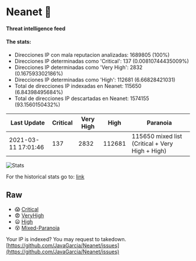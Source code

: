 # Neanet :hocho:
#### Threat intelligence feed
#### The stats:

- Direcciones IP con mala reputacion analizadas: 1689805 (100%)
- Direcciones IP determinadas como 'Critical':  137 (0.00810744435009%)
- Direcciones IP determinadas como 'Very High':  2832 (0.167593302186%)
- Direcciones IP determinadas como 'High':  112681 (6.66828421031)
- Total de direcciones IP indexadas en Neanet:  115650 (6.84398495684%)
- Total de direcciones IP descartadas en Neanet:  1574155 (93.1560150432%)

| Last Update | Critical | Very High | High | Paranoia |
| --- | --- | --- | --- | --- |
| 2021-03-11 17:01:46 | 137 | 2832 | 112681 | 115650 mixed list (Critical + Very High + High)|

![Stats](https://docs.google.com/spreadsheets/d/e/2PACX-1vSnaNMIXVabIpDJjufMlzH7poXnshF3mgd8Is1g9ytUEzVsP5my4Trn8f-xkoLLQ38xpL3HtmUexLo6/pubchart?oid=501124687&format=image)

For the historical stats go to: [link](/stats.csv)
## Raw
- :scream: [Critical](https://raw.githubusercontent.com/JavaGarcia/Neanet/master/blacklists/neanet_critical.txt)
- :fearful: [VeryHigh](https://raw.githubusercontent.com/JavaGarcia/Neanet/master/blacklists/neanet_veryHigh.txtt)
- :frowning: [High](https://raw.githubusercontent.com/JavaGarcia/Neanet/master/blacklists/neanet_high.txt)
- :dizzy_face: [Mixed-Paranoia](https://raw.githubusercontent.com/JavaGarcia/Neanet/master/blacklists/neanet_all.txt)


Your IP is indexed? You may request to takedown. [https://github.com/JavaGarcia/Neanet/issues](https://github.com/JavaGarcia/Neanet/issues)






















































































































































































































































































































































































































































































































































































































































































































































































































































































































































































































































































































































































































































































































































































































































































































































































































































































































































































































































































































































































































































































































































































































































































































































































































































































































































































































































































































































































































































































































































































































































































































































































































































































































































































































































































































































































































































































































































































































































































































































































































































































































































































































































































































































































































































































































































































































































































































































































































































































































































































